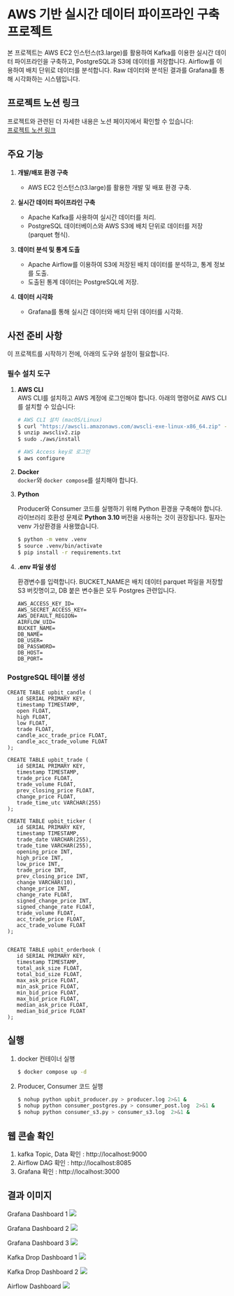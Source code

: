 # AWS 기반 실시간 데이터 파이프라인 구축 프로젝트

본 프로젝트는 AWS EC2 인스턴스(t3.large)를 활용하여 Kafka를 이용한 실시간 데이터 파이프라인을 구축하고, 
PostgreSQL과 S3에 데이터를 저장합니다.
Airflow를 이용하여 배치 단위로 데이터를 분석합니다.
Raw 데이터와 분석된 결과를 Grafana를 통해 시각화하는 시스템입니다.

## 프로젝트 노션 링크
프로젝트와 관련된 더 자세한 내용은 노션 페이지에서 확인할 수 있습니다:  
[프로젝트 노션 링크](https://stealth-parakeet-e51.notion.site/c74c9ba7c7e145bd81a9d82c7eb2e654?pvs=4)

## 주요 기능
1. **개발/배포 환경 구축**  
   - AWS EC2 인스턴스(t3.large)를 활용한 개발 및 배포 환경 구축.
   
2. **실시간 데이터 파이프라인 구축**  
   - Apache Kafka를 사용하여 실시간 데이터를 처리.
   - PostgreSQL 데이터베이스와 AWS S3에 배치 단위로 데이터를 저장 (parquet 형식).
   
3. **데이터 분석 및 통계 도출**  
   - Apache Airflow를 이용하여 S3에 저장된 배치 데이터를 분석하고, 통계 정보를 도출.
   - 도출된 통계 데이터는 PostgreSQL에 저장.
   
4. **데이터 시각화**  
   - Grafana를 통해 실시간 데이터와 배치 단위 데이터를 시각화.

## 사전 준비 사항

이 프로젝트를 시작하기 전에, 아래의 도구와 설정이 필요합니다.

### 필수 설치 도구

1. **AWS CLI**  <br>
   AWS CLI를 설치하고 AWS 계정에 로그인해야 합니다. 아래의 명령어로 AWS CLI를 설치할 수 있습니다:

   ```bash
   # AWS CLI 설치 (macOS/Linux)
   $ curl "https://awscli.amazonaws.com/awscli-exe-linux-x86_64.zip" -o "awscliv2.zip"
   $ unzip awscliv2.zip
   $ sudo ./aws/install

   # AWS Access key로 로그인
   $ aws configure
   ```

2. **Docker**  
   `docker`와 `docker compose`를 설치해야 합니다.



3. **Python** 
   
   Producer와 Consumer 코드를 실행하기 위해 Python 환경을 구축해야 합니다. 라이브러리 호환성 문제로 **Python 3.10** 버전을 사용하는 것이 권장됩니다. 필자는 venv 가상환경을 사용했습니다.

   ```bash
   $ python -m venv .venv
   $ source .venv/bin/activate
   $ pip install -r requirements.txt
   ```

4. **.env 파일 생성**

   환경변수를 입력합니다.
   BUCKET_NAME은 배치 데이터 parquet 파일을 저장할 S3 버킷명이고, DB 붙은 변수들은 모두 Postgres 관련입니다.

   ```
   AWS_ACCESS_KEY_ID=
   AWS_SECRET_ACCESS_KEY=
   AWS_DEFAULT_REGION=
   AIRFLOW_UID=
   BUCKET_NAME=
   DB_NAME=
   DB_USER=
   DB_PASSWORD=
   DB_HOST=
   DB_PORT=
   ```

### PostgreSQL 테이블 생성
```
CREATE TABLE upbit_candle (
   id SERIAL PRIMARY KEY,
   timestamp TIMESTAMP,
   open FLOAT,
   high FLOAT,
   low FLOAT,
   trade FLOAT,
   candle_acc_trade_price FLOAT,
   candle_acc_trade_volume FLOAT
);

CREATE TABLE upbit_trade (
   id SERIAL PRIMARY KEY,
   timestamp TIMESTAMP,
   trade_price FLOAT,
   trade_volume FLOAT,
   prev_closing_price FLOAT,
   change_price FLOAT,
   trade_time_utc VARCHAR(255)
);

CREATE TABLE upbit_ticker (
   id SERIAL PRIMARY KEY,
   timestamp TIMESTAMP,
   trade_date VARCHAR(255),
   trade_time VARCHAR(255),
   opening_price INT,
   high_price INT,
   low_price INT,
   trade_price INT,
   prev_closing_price INT,
   change VARCHAR(10),
   change_price INT,
   change_rate FLOAT,
   signed_change_price INT,
   signed_change_rate FLOAT,
   trade_volume FLOAT,
   acc_trade_price FLOAT,
   acc_trade_volume FLOAT
);
		

CREATE TABLE upbit_orderbook (
   id SERIAL PRIMARY KEY,
   timestamp TIMESTAMP,
   total_ask_size FLOAT,
   total_bid_size FLOAT,
   max_ask_price FLOAT,
   min_ask_price FLOAT,
   min_bid_price FLOAT,
   max_bid_price FLOAT,
   median_ask_price FLOAT,
   median_bid_price FLOAT
);
```

## 실행
1. docker 컨테이너 실행

   ```bash
   $ docker compose up -d
   ```

2. Producer, Consumer 코드 실행

   ```bash
   $ nohup python upbit_producer.py > producer.log 2>&1 &
   $ nohup python consumer_postgres.py > consumer_post.log  2>&1 &
   $ nohup python consumer_s3.py > consumer_s3.log  2>&1 &
   ```

## 웹 콘솔 확인
1. kafka Topic, Data 확인 : http://localhost:9000
2. Airflow DAG 확인 : http://localhost:8085
3. Grafana 확인 : http://localhost:3000


## 결과 이미지

Grafana Dashboard 1
<img src="https://github.com/user-attachments/assets/699e601b-4cf2-46c6-b6bd-ef9d6d0b42bb">

Grafana Dashboard 2
<img src="https://github.com/user-attachments/assets/f840be12-7be1-4dab-9c34-001f159097df">

Grafana Dashboard 3
<img src="https://github.com/user-attachments/assets/a50036d4-57a2-45cc-9ad4-a491513419b6">

Kafka Drop Dashboard 1
<img src="https://github.com/user-attachments/assets/51509add-c17c-43e5-bf9c-3352fa7ff2ff">

Kafka Drop Dashboard 2
<img src="https://github.com/user-attachments/assets/a4e19065-53b0-42e7-811c-c9842690b88c">

Airflow Dashboard
<img src="https://github.com/user-attachments/assets/6920527d-3158-4759-a0a5-55ffd434fc4f">